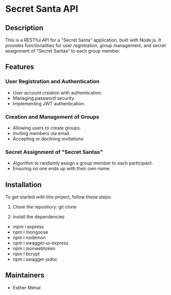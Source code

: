 # Secret Santa API

## Description

This is a RESTful API for a "Secret Santa" application, built with Node.js. It provides functionalities for user registration, group management, and secret assignment of "Secret Santas" to each group member.

## Features

### User Registration and Authentication
- User account creation with authentication.
- Managing password security.
- Implementing JWT authentication.

### Creation and Management of Groups
- Allowing users to create groups.
- Inviting members via email.
- Accepting or declining invitations.

### Secret Assignment of "Secret Santas"
- Algorithm to randomly assign a group member to each participant.
- Ensuring no one ends up with their own name.

## Installation

To get started with this project, follow these steps:

1. Clone the repository: git clone <repository-url>

2. Install the dependencies

  - mpm i express
  - npm i mongoose
  - npm i nodemon
  - npm i swagger-ui-express
  - npm i jsonwebtoken
  - npm i bcrypt
  - npm i swagger-jsdoc
## Maintainers

- Esther Mehal
